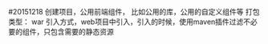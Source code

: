 #20151218
    创建项目，公用前端组件， 比如公用的库，公用的自定义组件等
             打包类型： war
             引入方式，web项目中引入，引入的时候，使用maven插件过滤不必要的组件，只包含需要的静态资源